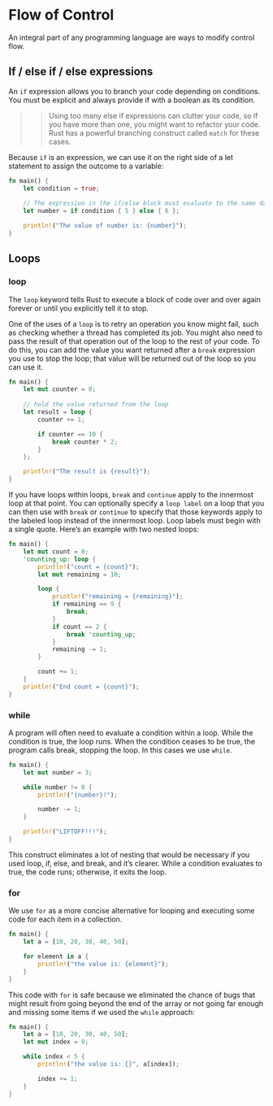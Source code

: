 # Flow of Control

An integral part of any programming language are ways to modify control flow.

## If / else if / else expressions
An `if` expression allows you to branch your code depending on conditions. 
You must be explicit and always provide if with a boolean as its condition.

>> Using too many else if expressions can clutter your code, so if you have more than one, 
you might want to refactor your code. Rust has a powerful branching construct called `match` for these cases.

Because `if` is an expression, we can use it on the right side of a let statement to assign the outcome to a variable:

```rust
fn main() {
    let condition = true;
    
    // The expression in the if/else block must evaluate to the same data type
    let number = if condition { 5 } else { 6 };

    println!("The value of number is: {number}");
}
```

## Loops

### loop
The `loop` keyword tells Rust to execute a block of code over and over again forever or until you explicitly tell it to stop.

One of the uses of a `loop` is to retry an operation you know might fail, such as checking whether a thread has completed its job. 
You might also need to pass the result of that operation out of the loop to the rest of your code. To do this, 
you can add the value you want returned after a `break` expression you use to stop the loop; that value will be 
returned out of the loop so you can use it.

```rust
fn main() {
    let mut counter = 0;
    
    // hold the value returned from the loop
    let result = loop {
        counter += 1;

        if counter == 10 {
            break counter * 2;
        }
    };

    println!("The result is {result}");
}
```

If you have loops within loops, `break` and `continue` apply to the innermost loop at that point. 
You can optionally specify a `loop label` on a loop that you can then use with `break` or `continue`
to specify that those keywords apply to the labeled loop instead of the innermost loop. 
Loop labels must begin with a single quote. Here’s an example with two nested loops:

```rust
fn main() {
    let mut count = 0;
    'counting_up: loop {
        println!("count = {count}");
        let mut remaining = 10;

        loop {
            println!("remaining = {remaining}");
            if remaining == 9 {
                break;
            }
            if count == 2 {
                break 'counting_up;
            }
            remaining -= 1;
        }

        count += 1;
    }
    println!("End count = {count}");
}
```

### while
A program will often need to evaluate a condition within a loop. While the condition is true, the loop runs. 
When the condition ceases to be true, the program calls break, stopping the loop. In this cases we use `while`.

```rust
fn main() {
    let mut number = 3;

    while number != 0 {
        println!("{number}!");

        number -= 1;
    }

    println!("LIFTOFF!!!");
}
```
This construct eliminates a lot of nesting that would be necessary if you used loop, if, else, and break, and it’s clearer. 
While a condition evaluates to true, the code runs; otherwise, it exits the loop.

### for

We use `for` as a more concise alternative for looping and executing some code for each item in a collection.

```rust
fn main() {
    let a = [10, 20, 30, 40, 50];

    for element in a {
        println!("the value is: {element}");
    }
}
```

This code with `for` is safe because we eliminated the chance of bugs that might result
from going beyond the end of the array or not going far enough and missing some items if we used the `while` approach:

```rust
fn main() {
    let a = [10, 20, 30, 40, 50];
    let mut index = 0;

    while index < 5 {
        println!("the value is: {}", a[index]);

        index += 1;
    }
}
```
